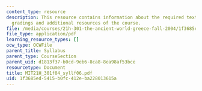 ```yaml
---
content_type: resource
description: This resource contains information about the required textbooks, course
  gradings and additional resources of the course.
file: /media/courses/21h-301-the-ancient-world-greece-fall-2004/1f3685ed5415b0fc412eba228013615a_MIT21H_301f04_syllf06.pdf
file_type: application/pdf
learning_resource_types: []
ocw_type: OCWFile
parent_title: Syllabus
parent_type: CourseSection
parent_uid: d1813f37-b0cd-9eb6-8ca8-8ea98af53bce
resourcetype: Document
title: MIT21H_301f04_syllf06.pdf
uid: 1f3685ed-5415-b0fc-412e-ba228013615a
---
```

